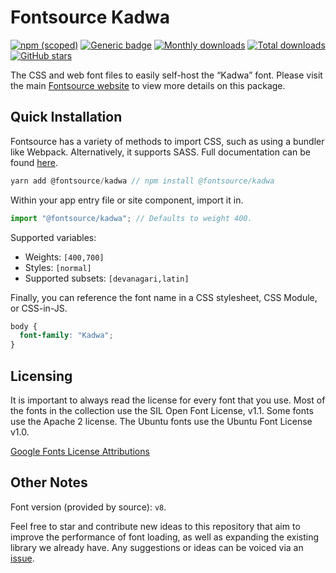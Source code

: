 # Fontsource Kadwa

[![npm (scoped)](https://img.shields.io/npm/v/@fontsource/kadwa?color=brightgreen)](https://www.npmjs.com/package/@fontsource/kadwa) [![Generic badge](https://img.shields.io/badge/fontsource-passing-brightgreen)](https://github.com/fontsource/fontsource) [![Monthly downloads](https://badgen.net/npm/dm/@fontsource/kadwa)](https://github.com/fontsource/fontsource) [![Total downloads](https://badgen.net/npm/dt/@fontsource/kadwa)](https://github.com/fontsource/fontsource) [![GitHub stars](https://img.shields.io/github/stars/fontsource/fontsource.svg?style=social&label=Star)](https://github.com/fontsource/fontsource/stargazers)

The CSS and web font files to easily self-host the “Kadwa” font. Please visit the main [Fontsource website](https://fontsource.org/fonts/kadwa) to view more details on this package.

## Quick Installation

Fontsource has a variety of methods to import CSS, such as using a bundler like Webpack. Alternatively, it supports SASS. Full documentation can be found [here](https://fontsource.org/docs/introduction).

```javascript
yarn add @fontsource/kadwa // npm install @fontsource/kadwa
```

Within your app entry file or site component, import it in.

```javascript
import "@fontsource/kadwa"; // Defaults to weight 400.
```

Supported variables:

- Weights: `[400,700]`
- Styles: `[normal]`
- Supported subsets: `[devanagari,latin]`

Finally, you can reference the font name in a CSS stylesheet, CSS Module, or CSS-in-JS.

```css
body {
  font-family: "Kadwa";
}
```

## Licensing

It is important to always read the license for every font that you use.
Most of the fonts in the collection use the SIL Open Font License, v1.1. Some fonts use the Apache 2 license. The Ubuntu fonts use the Ubuntu Font License v1.0.

[Google Fonts License Attributions](https://fonts.google.com/attribution)

## Other Notes

Font version (provided by source): `v8`.

Feel free to star and contribute new ideas to this repository that aim to improve the performance of font loading, as well as expanding the existing library we already have. Any suggestions or ideas can be voiced via an [issue](https://github.com/fontsource/fontsource/issues).
